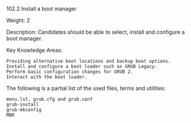 102.2 Install a boot manager

Weight: 2

Description: Candidates should be able to select, install and configure a boot manager.

Key Knowledge Areas:

    Providing alternative boot locations and backup boot options.
    Install and configure a boot loader such as GRUB Legacy.
    Perform basic configuration changes for GRUB 2.
    Interact with the boot loader.

The following is a partial list of the used files, terms and utilities:

    menu.lst, grub.cfg and grub.conf
    grub-install
    grub-mkconfig
    MBR
